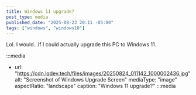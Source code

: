 ```yaml
---
title: Windows 11 upgrade?
post_type: media
published_date: "2025-08-23 20:11 -05:00"
tags: ["windows", "windows10"]
---
```


Lol. I would...if I could actually upgrade this PC to Windows 11.

:::media
- url: "https://cdn.lqdev.tech/files/images/20250824_011142_1000002436.jpg"
  alt: "Screenshot of Windows Upgrade Screen"
  mediaType: "image"
  aspectRatio: "landscape"
  caption: "Windows 11 upgrade?"
:::media
